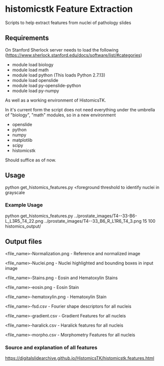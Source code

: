 # histomicstk Feature Extraction
Scripts to help extract features from nuclei of pathology slides

## Requirements
On Stanford Sherlock server needs to load the following (https://www.sherlock.stanford.edu/docs/software/list/#categories)

- module load biology
- module load math
- module load python (This loads Python 2.7.13)
- module load openslide
- module load py-openslide-python
- module load py-numpy

As well as a working environment of HistomicsTK. 

In it's current form the script does not need everything under the umbrella of "biology", "math" modules, so in a new environment
- openslide
- python
- numpy
- matplotlib
- scipy
- histomicstk

Should suffice as of now.

## Usage
python get_histomics_features.py <path of image to analyze> <path of image to normalize the input image to> <minimum nuclei area in px for an object to be labeled nuclie> <foreground threshold to identify nuclei in grayscale <path of folder where output files should be stored>
  
### Example Usage
python get_histomics_features.py ../prostate_images/T4--33-B6-L_L3R5_T4_22.png ../prostate_images/T4--33_B6_R_L1R6_T4_3.png 15 100 histomics_output/

## Output files
<file_name>-Normalization.png - Reference and normalized image

<file_name>-Nuclei.png - Nuclei highlighted and bounding boxes in input image

<file_name>-Stains.png - Eosin and Hematoxylin Stains

<file_name>-eosin.png - Eosin Stain

<file_name>-hematoxylin.png - Hematoxylin Stain

<file_name>-fsd.csv - Fourier shape descriptors for all nucleis

<file_name>-gradient.csv - Gradient Features for all nucleis

<file_name>-haralick.csv - Haralick features for all nucleis

<file_name>-morpho.csv - Morphometry Features for all nucleis

### Source and explanation of all features
https://digitalslidearchive.github.io/HistomicsTK/histomicstk.features.html
  

